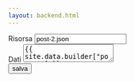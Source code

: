 ```yaml
---
layout: backend.html
---
```

<form action="https://script.google.com/macros/s/AKfycbx4x-jvzx35vZAUiKHzkeB3hHCbqBPbaR09UD78_o3UtTGaqIM/dev" method="post">
<input type="hidden" name="key" value="post-2.json" />
<div>
<label>Risorsa</label> <input type="text" name="resource" value="post-2.json" />
</div>
<div>
  <label>Dati</label> <textarea name="data">{{ site.data.builder["post-1"] }}</textarea>
</div>
<div class="text-center">
  <button name="data" type="submit" class="btn btn-primary">salva</button>
</div>
  
</form>
